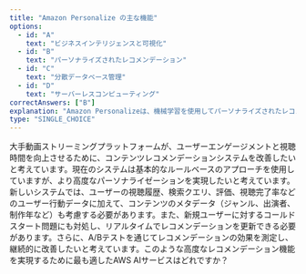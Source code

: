 ```yaml
---
title: "Amazon Personalize の主な機能"
options:
  - id: "A"
    text: "ビジネスインテリジェンスと可視化"
  - id: "B"
    text: "パーソナライズされたレコメンデーション"
  - id: "C"
    text: "分散データベース管理"
  - id: "D"
    text: "サーバーレスコンピューティング"
correctAnswers: ["B"]
explanation: "Amazon Personalizeは、機械学習を使用してパーソナライズされたレコメンデーションを生成するフルマネージドサービスです。ユーザーの行動、アイテムの属性、人口統計データなどに基づいて、リアルタイムのパーソナライズされたレコメンデーションを提供します。ビジネスインテリジェンスと可視化はAmazon QuickSight、分散データベース管理はAmazon DynamoDB、サーバーレスコンピューティングはAWS Lambdaの機能です。"
type: "SINGLE_CHOICE"
---
```


大手動画ストリーミングプラットフォームが、ユーザーエンゲージメントと視聴時間を向上させるために、コンテンツレコメンデーションシステムを改善したいと考えています。現在のシステムは基本的なルールベースのアプローチを使用していますが、より高度なパーソナライゼーションを実現したいと考えています。新しいシステムでは、ユーザーの視聴履歴、検索クエリ、評価、視聴完了率などのユーザー行動データに加えて、コンテンツのメタデータ（ジャンル、出演者、制作年など）も考慮する必要があります。また、新規ユーザーに対するコールドスタート問題にも対処し、リアルタイムでレコメンデーションを更新できる必要があります。さらに、A/Bテストを通じてレコメンデーションの効果を測定し、継続的に改善したいと考えています。このような高度なレコメンデーション機能を実現するために最も適したAWS AIサービスはどれですか？